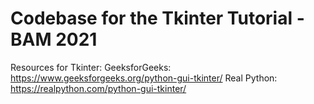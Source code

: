# Codebase for the Tkinter Tutorial - BAM 2021

Resources for Tkinter:
GeeksforGeeks: https://www.geeksforgeeks.org/python-gui-tkinter/
Real Python: https://realpython.com/python-gui-tkinter/
